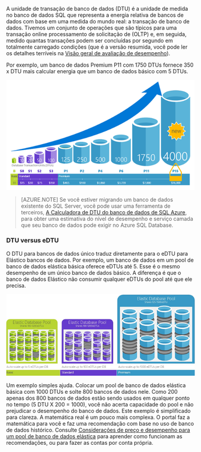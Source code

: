 A unidade de transação de banco de dados (DTU) é a unidade de medida no banco de dados SQL que representa a energia relativa de bancos de dados com base em uma medida do mundo real: a transação de banco de dados. Tivemos um conjunto de operações que são típicos para uma transação online processamento de solicitação de (OLTP) e, em seguida, medido quantas transações podem ser concluídas por segundo em totalmente carregado condições (que é a versão resumida, você pode ler os detalhes terríveis na [Visão geral de avaliação de desempenho](../articles/sql-database/sql-database-benchmark-overview.md)). 

Por exemplo, um banco de dados Premium P11 com 1750 DTUs fornece 350 x DTU mais calcular energia que um banco de dados básico com 5 DTUs. 

![Introdução ao banco de dados SQL: único DTUs de banco de dados por nível e nível.](./media/sql-database-understanding-dtus/single_db_dtus.png)

>[AZURE.NOTE] Se você estiver migrando um banco de dados existente do SQL Server, você pode usar uma ferramenta de terceiros, [A Calculadora de DTU do banco de dados de SQL Azure](http://dtucalculator.azurewebsites.net/), para obter uma estimativa do nível de desempenho e serviço camada que seu banco de dados pode exigir no Azure SQL Database.

### <a name="dtu-vs-edtu"></a>DTU versus eDTU

O DTU para bancos de dados único traduz diretamente para o eDTU para Elástico bancos de dados. Por exemplo, um banco de dados em um pool de banco de dados elástica básica oferece eDTUs até 5. Esse é o mesmo desempenho de um único banco de dados básico. A diferença é que o banco de dados Elástico não consumir qualquer eDTUs do pool até que ele precisa. 

![Introdução ao banco de dados SQL: pools Elástico por nível.](./media/sql-database-understanding-dtus/sqldb_elastic_pools.png)

Um exemplo simples ajuda. Colocar um pool de banco de dados elástica básica com 1000 DTUs e solte 800 bancos de dados nele. Como 200 apenas dos 800 bancos de dados estão sendo usados em qualquer ponto no tempo (5 DTU X 200 = 1000), você não acerta capacidade do pool e não prejudicar o desempenho do banco de dados. Este exemplo é simplificado para clareza. A matemática real é um pouco mais complexa. O portal faz a matemática para você e faz uma recomendação com base no uso de banco de dados histórico. Consulte [Considerações de preço e desempenho para um pool de banco de dados elástica](../articles/sql-database/sql-database-elastic-pool-guidance.md) para aprender como funcionam as recomendações, ou para fazer as contas por conta própria. 
